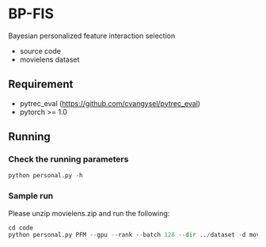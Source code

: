 # BP-FIS
Bayesian personalized feature interaction selection
- source code
- movielens dataset

## Requirement
- pytrec_eval (https://github.com/cvangysel/pytrec_eval)
- pytorch >= 1.0

## Running
### Check the running parameters
```python
python personal.py -h
```
### Sample run

Please unzip movielens.zip and run the following:

```python
cd code
python personal.py PFM --gpu --rank --batch 128 --dir ../dataset -d movielens --save
```

